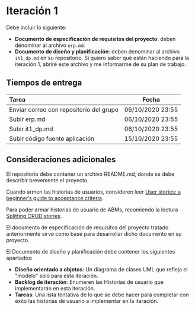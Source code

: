 # Iteración 1

Debe incluir lo siguiente:

- **Documento de especificación de requisitos del proyecto**: deben denominar al archivo `erp.md`. 
- **Documento de diseño y planificación**: deben denominar al archivo `it1_dp.md` en su repositorio. Si quiero saber qué están haciendo para la iteración 1, abriré este archivo y me informarme de su plan de trabajo.

## Tiempos de entrega

| Tarea                                   |  Fecha           |
|:----------------------------------------|:----------------:|
| Enviar correo con repositorio del grupo | 06/10/2020 23:55 |
| Subir erp.md                            | 06/10/2020 23:55 |
| Subir it1_dp.md                         | 06/10/2020 23:55 |
| Subir código fuente aplicación          | 15/10/2020 23:55 |


## Consideraciones adicionales

El repositorio debe contener un archivo README.md, donde se debe describir brevemente el proyecto.

Cuando armen las historias de usuarios, consideren leer [User stories: a beginner’s guide to acceptance criteria](https://www.boost.co.nz/blog/2010/09/acceptance-criteria).

Para poder armar historias de usuario de ABMs, recomiendo la lectura [Splitting CRUD stories](https://www.caroli.org/en/splitting-crud-stories/).

El documento de especificación de requisitos del proyecto tratado anteriormente sirve como base para desarrollar dicho documento en su proyecto.

El Documento de diseño y planificación debe contener los siguientes apartados:
- **Diseño orientado a objetos**: Un diagrama de clases UML que refleja el "modelo" solo para esta iteración.
- **Backlog de iteración**: Enumeren las Historias de usuario que implementarán en esta iteración.
- **Tareas**: Una lista tentativa de lo que se debe hacer para completar con éxito las historias de usuario a implementar en la iteración.